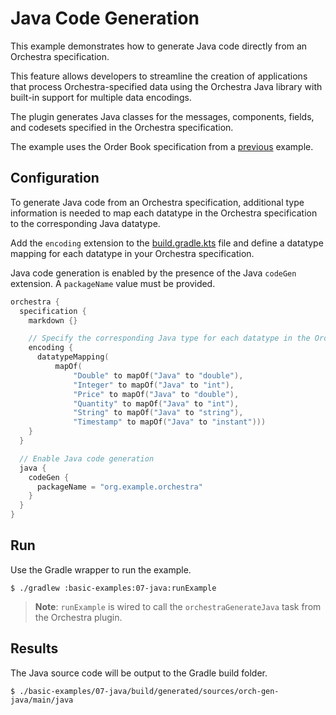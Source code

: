 # Java Code Generation

This example demonstrates how to generate Java code directly from an Orchestra specification.

This feature allows developers to streamline the creation of applications that process Orchestra-specified data using the Orchestra Java library with built-in support for multiple data encodings. 

The plugin generates Java classes for the messages, components, fields, and codesets specified in the Orchestra specification.

The example uses the Order Book specification from a [previous](../02-markdown) example.

## Configuration

To generate Java code from an Orchestra specification, additional type information is needed to map each datatype in the Orchestra specification to the corresponding Java datatype.

Add the `encoding` extension to the [build.gradle.kts](./build.gradle.kts) file and define a datatype mapping for each datatype in your Orchestra specification.

Java code generation is enabled by the presence of the Java `codeGen` extension. A `packageName` value must be provided.

```kotlin
orchestra {
  specification {
    markdown {}

    // Specify the corresponding Java type for each datatype in the Orchestra specification.
    encoding {
      datatypeMapping(
          mapOf(
              "Double" to mapOf("Java" to "double"),
              "Integer" to mapOf("Java" to "int"),
              "Price" to mapOf("Java" to "double"),
              "Quantity" to mapOf("Java" to "int"),
              "String" to mapOf("Java" to "string"),
              "Timestamp" to mapOf("Java" to "instant")))
    }
  }

  // Enable Java code generation
  java {
    codeGen {
      packageName = "org.example.orchestra"
    }
  }
}
```

## Run

Use the Gradle wrapper to run the example.

```shell
$ ./gradlew :basic-examples:07-java:runExample
```
> **Note**: `runExample` is wired to call the `orchestraGenerateJava` task from the Orchestra plugin.

## Results

The Java source code will be output to the Gradle build folder.

```shell
$ ./basic-examples/07-java/build/generated/sources/orch-gen-java/main/java
```
